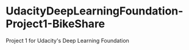 # UdacityDeepLearningFoundation-Project1-BikeShare
Project 1 for Udacity's Deep Learning Foundation

